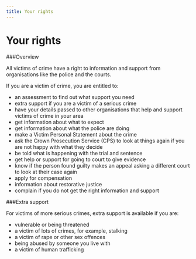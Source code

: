```yaml
---
title: Your rights
---
```

# Your rights
###Overview
All victims of crime have a right to information and support from organisations like the police and the courts.
If you are a victim of crime, you are entitled to:- an assessment to find out what support you need- extra support if you are a victim of a serious crime- have your details passed to other organisations that help and support victims of crime in your area- get information about what to expect- get information about what the police are doing- make a Victim Personal Statement about the crime- ask the Crown Prosecution Service (CPS) to look at things again if you are not happy with what they decide- be told what is happening with the trial and sentence- get help or support for going to court to give evidence- know if the person found guilty makes an appeal asking a different court to look at their case again- apply for compensation- information about restorative justice- complain if you do not get the right information and support
###Extra support

For victims of more serious crimes, extra support is available if you are:- vulnerable or being threatened- a victim of lots of crimes, for example, stalking- a victim of rape or other sex offences- being abused by someone you live with- a victim of human trafficking